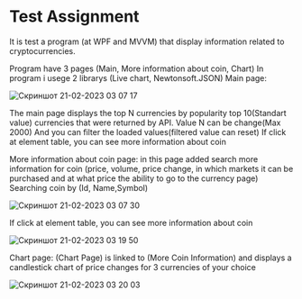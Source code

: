 # Test Assignment

It is test a program (at WPF and MVVM) that display information related to cryptocurrencies. 

Program have 3 pages (Main, More information about coin, Chart)
In program i usege 2 librarys (Live chart, Newtonsoft.JSON)
Main page:

![Скриншот 21-02-2023 03 07 17](https://user-images.githubusercontent.com/108757829/220228502-460d989b-0dfd-4db5-947e-7bfaafb825f3.png)

The main page displays the top N currencies by popularity top 10(Standart value) currencies that were returned by API.
Value N can be change(Max 2000) 
And you can filter the loaded values(filtered value can reset)
If click at element table, you can see more information about coin


More information about coin page:
in this page added search more information for coin (price, volume, price change, in which markets it
can be purchased and at what price the ability to go to the currency page)
Searching coin by (Id, Name,Symbol)


![Скриншот 21-02-2023 03 07 30](https://user-images.githubusercontent.com/108757829/220228501-77925d60-0a75-449d-ae54-676da9c700be.png)


If click at element table, you can see more information about coin 

![Скриншот 21-02-2023 03 19 50](https://user-images.githubusercontent.com/108757829/220228500-abb8a884-6ff6-4353-938c-c2347ec8c3bc.png)



Chart page:
(Chart Page) is linked to (More Coin Information) and 
displays a candlestick chart of price changes for 3 currencies of your choice

![Скриншот 21-02-2023 03 20 03](https://user-images.githubusercontent.com/108757829/220228496-cc3a0576-5e59-45e8-8e25-9d5ab535ce8e.png)
